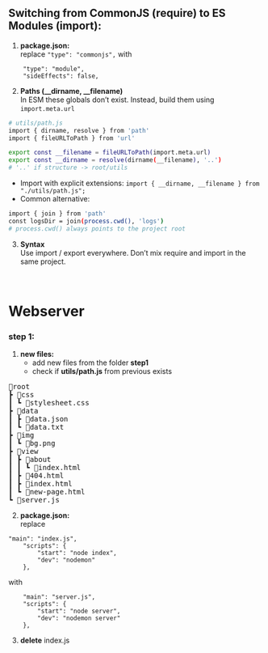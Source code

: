 ## Switching from CommonJS (require) to ES Modules (import):

1. **package.json:**  
   replace `"type": "commonjs",` with

```
	"type": "module",
	"sideEffects": false,
```

2. **Paths (\_\_dirname, \_\_filename)**  
   In ESM these globals don’t exist. Instead, build them using `import.meta.url`

```bash
# utils/path.js
import { dirname, resolve } from 'path'
import { fileURLToPath } from 'url'

export const __filename = fileURLToPath(import.meta.url)
export const __dirname = resolve(dirname(__filename), '..')
# '..' if structure -> root/utils
```

- Import with explicit extensions: `import { __dirname, __filename } from "./utils/path.js";`
- Common alternative:

```bash
import { join } from 'path'
const logsDir = join(process.cwd(), 'logs')
# process.cwd() always points to the project root
```

3. **Syntax**  
    Use import / export everywhere. Don’t mix require and import in the same project.
   <br />
   <br />
   <br />

# Webserver

### step 1:

1. **new files:**
   - add new files from the folder **step1**
   - check if **utils/path.js** from previous exists

<pre>
📂root
┣ 📂css
┃ ┗ 📜stylesheet.css
┣ 📂data
┃ ┣ 📜data.json
┃ ┗ 📜data.txt
┣ 📂img
┃ ┗ 📜bg.png
┣ 📂view
┃ ┣ 📂about
┃ ┃ ┗ 📜index.html
┃ ┣ 📜404.html
┃ ┣ 📜index.html
┃ ┗ 📜new-page.html
┗ 📜server.js
</pre>

2. **package.json:**  
   replace

```
"main": "index.js",
	"scripts": {
		"start": "node index",
		"dev": "nodemon"
	},
```

with

```
	"main": "server.js",
	"scripts": {
		"start": "node server",
		"dev": "nodemon server"
	},
```

3. **delete** index.js
